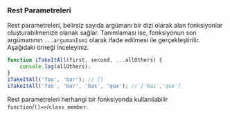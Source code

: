 ### Rest Parametreleri
Rest parametreleri, belirsiz sayıda argümanı bir dizi olarak alan fonksiyonlar oluşturabilmenize olanak sağlar. Tanımlaması ise, fonksiyonun son argümanının `...argumanIsmi` olarak ifade edilmesi ile gerçekleştirilir. Aşağıdaki örneği inceleyiniz.

```ts
function iTakeItAll(first, second, ...allOthers) {
    console.log(allOthers);
}
iTakeItAll('foo', 'bar'); // []
iTakeItAll('foo', 'bar', 'bas', 'qux'); // ['bas','qux']
```

Rest parametreleri herhangi bir fonksiyonda kullanılabilir  `function`/`()=>`/`class member`.
